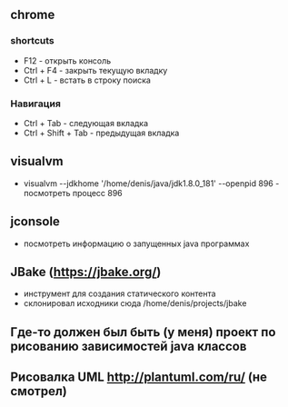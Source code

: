 ## chrome
### shortcuts
- F12 - открыть консоль
- Ctrl + F4 - закрыть текущую вкладку
- Ctrl + L - встать в строку поиска

### Навигация
- Ctrl + Tab - следующая вкладка
- Ctrl + Shift + Tab - предыдущая вкладка

## visualvm
- visualvm --jdkhome '/home/denis/java/jdk1.8.0_181' --openpid 896 - посмотреть процесс 896
## jconsole
- посмотреть информацию о запущенных java программах


## JBake (https://jbake.org/)
- инструмент для создания статического контента
- склонировал исходники сюда /home/denis/projects/jbake

## Где-то должен был быть (у меня) проект по рисованию зависимостей java классов

## Рисовалка UML http://plantuml.com/ru/ (не смотрел)